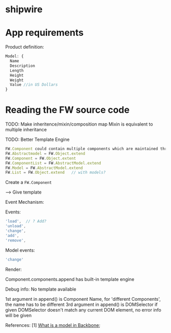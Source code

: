 # shipwire

# App requirements 

Product definition:
```javascript
Model: {
  Name
  Description
  Length
  Height
  Weight
  Value //in US Dollars
}
```
# Reading the FW source code 

TODO: Make inheritence/mixin/composition map Mixin is equivalent to multiple inheritance

TODO: Better Template Engine

```javascript
FW.Component could contain multiple components which are maintained through FW.ComponentList
FW.Abstractmodel = FW.Object.extend
FW.Component = FW.Object.extent
FW.ComponentList = FW.AbstractModel.extend
FW.Model = FW.AbstractModel.extend
FW.List = FW.Object.extend   // with models?
```
Create a `FW.Component`

--> Give template

Event Mechanism:

Events:
```javascript
'load',  // ? Add?
'unload',
'change',
'add',
'remove',
```

Model events: 
```javascript
'change'
```
Render:

Component.components.append has built-in template engine

Debug info:
No template available

1st argument in append() is Component Name, for 'different Components', the name has to be different
3rd argument in append() is DOMSelector if given DOMSelector doesn't match any current DOM element, no error info will be given

References:
[1] [What is a model in Backbone](https://cdnjs.com/libraries/backbone.js/tutorials/what-is-a-model);
